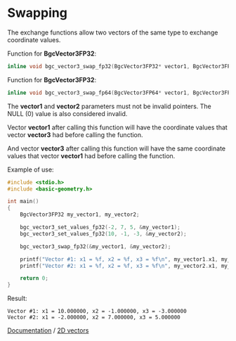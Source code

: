 # Swapping

The exchange functions allow two vectors of the same type to exchange coordinate values.

Function for **BgcVector3FP32**:

```c
inline void bgc_vector3_swap_fp32(BgcVector3FP32* vector1, BgcVector3FP32* vector2);
```

Function for **BgcVector3FP32**:

```c
inline void bgc_vector3_swap_fp64(BgcVector3FP64* vector1, BgcVector3FP64* vector2);
```

The **vector1** and **vector2** parameters must not be invalid pointers. The NULL (0) value is also considered invalid.

Vector **vector1** after calling this function will have the coordinate values that vector **vector3** had before calling the function.

And vector **vector3** after calling this function will have the same coordinate values that vector **vector1** had before calling the function.

Example of use:

```c
#include <stdio.h>
#include <basic-geometry.h>

int main()
{
    BgcVector3FP32 my_vector1, my_vector2;

    bgc_vector3_set_values_fp32(-2, 7, 5, &my_vector1);
    bgc_vector3_set_values_fp32(10, -1, -3, &my_vector2);

    bgc_vector3_swap_fp32(&my_vector1, &my_vector2);

    printf("Vector #1: x1 = %f, x2 = %f, x3 = %f\n", my_vector1.x1, my_vector1.x2, my_vector1.x3);
    printf("Vector #2: x1 = %f, x2 = %f, x3 = %f\n", my_vector2.x1, my_vector2.x2, my_vector2.x3);

    return 0;
}
```

Result:

```
Vector #1: x1 = 10.000000, x2 = -1.000000, x3 = -3.000000
Vector #2: x1 = -2.000000, x2 = 7.000000, x3 = 5.000000
```

[Documentation](../intro-eng.md) / [2D vectors](../vector3-eng.md)

